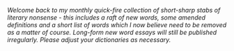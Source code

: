 *Welcome back to my monthly quick-fire collection of short-sharp stabs of literary nonsense - this includes a raft of new words, some amended definitions and a short list of words which I now believe need to be removed as a matter of course. Long-form new word essays will still be published irregularly. Please adjust your dictionaries as necessary.*